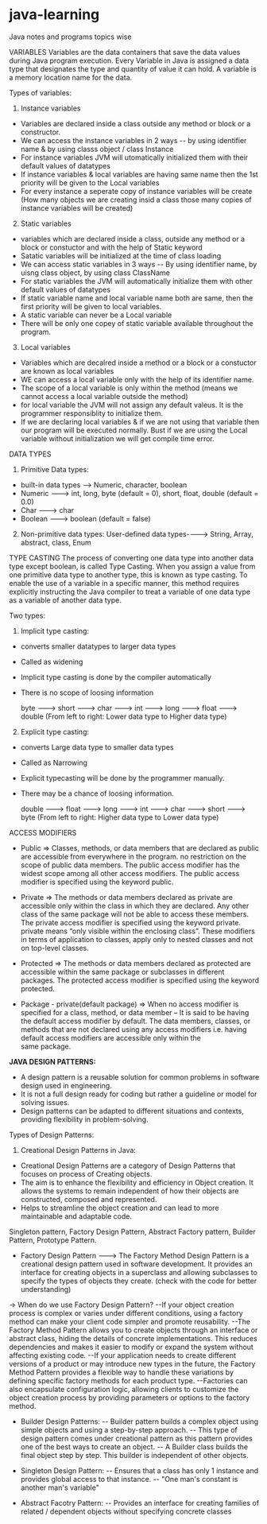 # java-learning
Java notes and programs topics wise


VARIABLES 
Variables are the data containers that save the data values during Java program execution. Every Variable in Java is assigned a data type that designates the type and quantity of value it can hold. 
A variable is a memory location name for the data.

Types of variables:
1. Instance variables
  - Variables are declared inside a class outside any method or block or a constructor.
  - We can access the instance variables in 2 ways -- by using identifier name & by using classs object / class Instance
  - For instance variables JVM will utomatically initialized them with their default values of datatypes
  - If instance variables & local variables are having same name then the 1st priority will be given to the Local variables
  - For every instance a seperate copy of instance variables will be create (How many objects we are creating insid a class those many copies of instance variables will be created) 

2. Static variables
  - variables which are declared inside a class, outside any method or a block or constuctor and with the help of Static keyword
  - Satatic variables will be initialized at the time of class loading
  - We can access static variables in 3 ways -- By using identifier name, by uisng class object, by using class ClassName
  - For static variables the JVM will automatically initialize them with other default values of datatypes
  - If static variable name and local variable name both are same, then the first priority will be given to local variables.
  - A static variable can never be a Local variable
  - There will be only one copey of static variable available throughout the program.

3. Local variables
  - Variables which are decalred inside a method or a block or a constuctor are known as local variables
  - WE can access a local variable only with the help of its identifier name.
  - The scope of a local variable is only within the method (means we cannot access a local variable outside the method)
  - for local variable the JVM will not assign any default valeus. It is the programmer responsiblity to initialize them.
  - If we are declaring local variables & if we are not using that variable then our program will be executed normally. Bust if we are using the Local variable without initialization we will get compile time error. 



DATA TYPES
1. Primitive Data types: 
  - built-in data types --> Numeric, character, boolean
  - Numeric ---> int, long, byte (default = 0), short, float, double  (default = 0.0)
  - Char ---> char 
  - Boolean ---> boolean (default = false)


2. Non-primitive data types: 
   User-defined data types----> String, Array, abstract, class, Enum


TYPE CASTING
The process of converting one data type into another data type except boolean, is called Type Casting. When you assign a value from one primitive data type to another type, this is known as type casting. To enable the use of a variable in a specific manner, this method requires explicitly instructing the Java compiler to treat a variable of one data type as a variable of another data type.

Two types:
1. Implicit type casting:
  - converts smaller datatypes to larger data types
  - Called as widening
  - Implicit type casting is done by the compiler automatically
  - There is no scope of loosing information

    byte ---> short ---> char ---> int ---> long ---> float ---> double  (From left to right: Lower data type to Higher data type)


2. Explicit type casting:
  - converts Large data type to smaller data types
  - Called as Narrowing
  - Explicit typecasting will be done by the programmer manually.
  - There may be a chance of loosing information.

    double ---> float ---> long ---> int ---> char ---> short ---> byte  (From left to right: Higher data type to Lower data type)

ACCESS MODIFIERS
  - Public => Classes, methods, or data members that are declared as public are accessible from everywhere in the program. no restriction on the scope of public data 
    members. The public access modifier has the widest scope among all other access modifiers. The public access modifier is specified using the keyword public.
  
  - Private => The methods or data members declared as private are accessible only within the class in which they are declared. Any other class of the same package will 
    not be able to access these members. The private access modifier is specified using the keyword private. private means “only visible within the enclosing class”. These 
    modifiers in terms of application to classes, apply only to nested classes and not on top-level classes.
  
  - Protected => The methods or data members declared as protected are accessible within the same package or subclasses in different packages. The protected access 
    modifier is specified using the keyword protected.
  
  - Package - private(default package) => When no access modifier is specified for a class, method, or data member – It is said to be having the default access modifier by   default. The data members, classes, or     
    methods that are not declared using any access modifiers i.e. having default access modifiers are accessible only within the     
    same package.

**JAVA DESIGN PATTERNS:**
- A design pattern is a reusable solution for common problems in software design used in engineering.
- It is not a full design ready for coding but rather a guideline or model for solving issues.
- Design patterns can be adapted to different situations and contexts, providing flexibility in problem-solving.

Types of Design Patterns:
1. Creational Design Patterns in Java:
- Creational Design Patterns are a category of Design Patterns that focuses on process of Creating objects.
- The aim is to enhance the flexibility and efficiency in Object creation. It allows the systems to remain independent of how their objects are constructed, composed and represented.
- Helps to streamline the object creation and can lead to more maintainable and adaptable code.

Singleton pattern, Factory Design Pattern, Abstract Factory pattern, Builder Pattern, Prototype Pattern.

* Factory Design Pattern ---> The Factory Method Design Pattern is a creational design pattern used in software development. It provides an interface for creating objects in a superclass and allowing subclasses to specify the types of objects they create.
(check with the code for better understanding)

-> When do we use Factory Design Pattern?
  --If your object creation process is complex or varies under different conditions, using a factory method can make your client code simpler and promote reusability.
  --The Factory Method Pattern allows you to create objects through an interface or abstract class, hiding the details of concrete implementations. This reduces dependencies and makes it easier to modify or expand the 
  system without affecting existing code.
  --If your application needs to create different versions of a product or may introduce new types in the future, the Factory Method Pattern provides a flexible way to handle these variations by defining specific 
  factory methods for each product type.
  --Factories can also encapsulate configuration logic, allowing clients to customize the object creation process by providing parameters or options to the factory method.
  

* Builder Design Patterns:
  -- Builder pattern builds a complex object using simple objects and using a step-by-step approach.
  -- This type of design pattern comes under creational pattern as this pattern provides one of the best ways to create an object.
  -- A Builder class builds the final object step by step. This builder is independent of other objects.


* Singleton Design Pattern:
  -- Ensures that a class has only 1 instance and provides global access to that instance. 
  -- "One man's constant is another man's variable"

* Abstract Facotry Pattern:
  -- Provides an interface for creating families of related / dependent objects without specifying concrete classes

    


